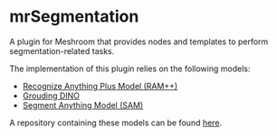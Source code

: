 # mrSegmentation

A plugin for Meshroom that provides nodes and templates to perform segmentation-related tasks.

The implementation of this plugin relies on the following models:
- [Recognize Anything Plus Model (RAM++)](https://github.com/xinyu1205/recognize-anything?tab=readme-ov-file#toolbox-checkpoints)
- [Grouding DINO](https://github.com/IDEA-Research/GroundingDINO?tab=readme-ov-file#hammer_and_wrench-install)
- [Segment Anything Model (SAM)](https://github.com/facebookresearch/segment-anything?tab=readme-ov-file#segment-anything)

A repository containing these models can be found [here](https://gitlab.com/alicevision/imagepromptnnmodels).